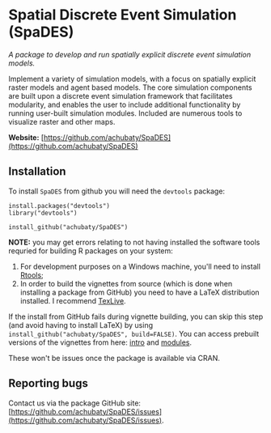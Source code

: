 # Spatial Discrete Event Simulation (SpaDES)

*A package to develop and run spatially explicit discrete event simulation models.*

Implement a variety of simulation models, with a focus on spatially explicit raster models and agent based models. The core simulation components are built upon a discrete event simulation framework that facilitates modularity, and enables the user to include additional functionality by running user-built simulation modules. Included are numerous tools to visualize raster and other maps.

**Website:** [https://github.com/achubaty/SpaDES](https://github.com/achubaty/SpaDES)

## Installation

To install `SpaDES` from github you will need the `devtools` package:

    install.packages("devtools")
    library("devtools")
	
    install_github("achubaty/SpaDES")

**NOTE:** you may get errors relating to not having installed the software tools requried for building R packages on your system:

1. For development purposes on a Windows machine, you'll need to install [Rtools](http://cran.r-project.org/bin/windows/Rtools/);
2. In order to build the vignettes from source (which is done when installing a package from GitHub) you need to have a LaTeX distribution installed. I recommend [TexLive](https://www.tug.org/texlive/).

If the install from GitHub fails during vignette building, you can skip this step (and avoid having to install LaTeX) by using `install_github("achubaty/SpaDES", build=FALSE)`. You can access prebuilt versions of the vignettes from here: [intro](https://github.com/achubaty/SpaDES/blob/master/vignettes/introduction.pdf?raw=true) and [modules](https://github.com/achubaty/SpaDES/blob/master/vignettes/modules.pdf?raw=true).

These won't be issues once the package is available via CRAN.

## Reporting bugs

Contact us via the package GitHub site: [https://github.com/achubaty/SpaDES/issues](https://github.com/achubaty/SpaDES/issues).

